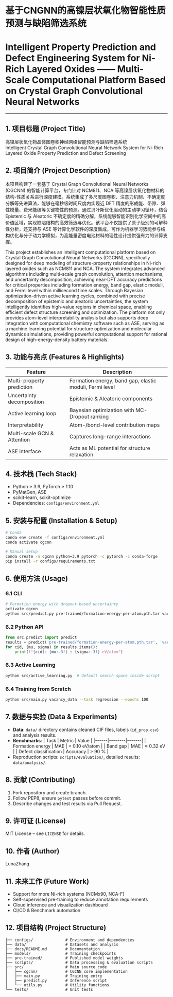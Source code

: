 # 基于CNGNN的高镍层状氧化物智能性质预测与缺陷筛选系统
# Intelligent Property Prediction and Defect Engineering System for Ni-Rich Layered Oxides —— Multi-Scale Computational Platform Based on Crystal Graph Convolutional Neural Networks

---

## 1. 项目标题 (Project Title)
高镍层状氧化物晶体图卷积神经网络智能预测与缺陷筛选系统  
Intelligent Crystal Graph Convolutional Neural Network System for Ni-Rich Layered Oxide Property Prediction and Defect Screening

## 2. 项目简介 (Project Description)
本项目构建了一套基于 Crystal Graph Convolutional Neural Networks (CGCNN) 的智能计算平台，专门针对 NCM811、NCA 等高镍层状氧化物材料的结构-性质关系进行深度建模。系统集成了多尺度图卷积、注意力机制、不确定度分解等先进算法，能够在毫秒级时间尺度内实现近 DFT 精度的形成能、带隙、弹性模量、费米能级等关键物性的预测。通过贝叶斯优化驱动的主动学习循环，结合 Epistemic 与 Aleatoric 不确定度的精确分解，系统能够智能识别化学空间中的高价值区域，实现缺陷结构的高效筛选与优化。该平台不仅提供了原子级别的可解释性分析，还支持与 ASE 等计算化学软件的深度集成，可作为机器学习势能参与结构优化与分子动力学模拟，为高能量密度电池材料的理性设计提供强有力的计算支撑。

This project establishes an intelligent computational platform based on Crystal Graph Convolutional Neural Networks (CGCNN), specifically designed for deep modeling of structure-property relationships in Ni-rich layered oxides such as NCM811 and NCA. The system integrates advanced algorithms including multi-scale graph convolution, attention mechanisms, and uncertainty decomposition, achieving near-DFT accuracy predictions for critical properties including formation energy, band gap, elastic moduli, and Fermi level within millisecond time scales. Through Bayesian optimization-driven active learning cycles, combined with precise decomposition of epistemic and aleatoric uncertainties, the system intelligently identifies high-value regions in chemical space, enabling efficient defect structure screening and optimization. The platform not only provides atom-level interpretability analysis but also supports deep integration with computational chemistry software such as ASE, serving as a machine learning potential for structure optimization and molecular dynamics simulations, providing powerful computational support for rational design of high-energy-density battery materials.

## 3. 功能与亮点 (Features & Highlights)
| Feature | Description |
|---------|-------------|
| Multi-property prediction | Formation energy, band gap, elastic moduli, Fermi level |
| Uncertainty decomposition | Epistemic & Aleatoric components |
| Active learning loop | Bayesian optimization with MC-Dropout ranking |
| Interpretability | Atom-/bond-level contribution maps |
| Multi-scale GCN & Attention | Captures long-range interactions |
| ASE interface | Acts as ML potential for structure relaxation |

## 4. 技术栈 (Tech Stack)
- Python ≥ 3.9, PyTorch ≥ 1.10  
- PyMatGen, ASE  
- scikit-learn, scikit-optimize  
- Dependencies: `configs/environment.yml`

## 5. 安装与配置 (Installation & Setup)
```bash
# Conda
conda env create -f configs/environment.yml
conda activate cgcnn

# Manual setup
conda create -n cgcnn python=3.9 pytorch -c pytorch -c conda-forge
pip install -r configs/requirements.txt
```

## 6. 使用方法 (Usage)
### 6.1 CLI
```bash
# Formation energy with dropout-based uncertainty
activate cgcnn
python src/predict.py pre-trained/formation-energy-per-atom.pth.tar vacancy_data --n-dropout 25
```
### 6.2 Python API
```python
from src.predict import predict
results = predict('pre-trained/formation-energy-per-atom.pth.tar', 'vacancy_data', n_dropout=25)
for cid, (mu, sigma) in results.items():
    print(f"{cid}: {mu:.3f} ± {sigma:.3f} eV/atom")
```
### 6.3 Active Learning
```bash
python src/active_learning.py  # default search space inside script
```
### 6.4 Training from Scratch
```bash
python src/main.py vacancy_data --task regression --epochs 100
```

## 7. 数据与实验 (Data & Experiments)
- **Data**: `data/` directory contains cleaned CIF files, labels (`id_prop.csv`) and analysis results.
- **Benchmarks**:
  | Task | Metric | Value |
  |------|--------|-------|
  | Formation energy | MAE | < 0.10 eV/atom |
  | Band gap | MAE | ≈ 0.32 eV |
  | Defect classification | Accuracy | > 90 % |
- Reproduction scripts: `scripts/evaluation/`, detailed results: `data/analysis/`.

## 8. 贡献 (Contributing)
1. Fork repository and create branch.  
2. Follow PEP8, ensure `pytest` passes before commit.  
3. Describe changes and test results via Pull Request.

## 9. 许可证 (License)
MIT License – see `LICENSE` for details.

## 10. 作者 (Author)
LunaZhang

## 11. 未来工作 (Future Work)
- Support for more Ni-rich systems (NCMx90, NCA-F)  
- Self-supervised pre-training to reduce annotation requirements  
- Cloud inference and visualization dashboard  
- CI/CD & Benchmark automation

## 12. 项目结构 (Project Structure)
```text
├── configs/              # Environment and dependencies
├── data/                 # Datasets and analysis
├── docs/README.md        # Documentation
├── models/               # Training checkpoints
├── pre-trained/          # Published model weights
├── scripts/              # Data processing & evaluation scripts
├── src/                  # Main source code
│   ├── cgcnn/            # CGCNN core implementation
│   ├── main.py           # Training entry
│   ├── predict.py        # Inference script
│   └── utils.py          # Utility functions
└── tests/                # Unit tests
```




